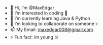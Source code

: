 - 👋 Hi, I’m @MaxEdgar
- 👀 I’m interested in coding 🩷
- 🌱 I’m currently learning Java & Python
- 🩷 I’m looking to collaborate on someone 💀 
- 📫 My Email: maxedgar008@gmail.com
- ⚡ Fun fact: im young ☠️ 

